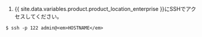 1. {{ site.data.variables.product.product_location_enterprise }}にSSHでアクセスしてください。
```shell
$ ssh -p 122 admin@<em>HOSTNAME</em>
```
